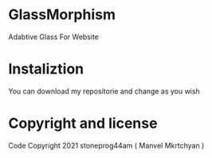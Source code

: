 # GlassMorphism
Adabtive Glass For Website 

# Instaliztion
You can download my repositorie and change as you wish

# Copyright and license
Code Copyright 2021 stoneprog44am ( Manvel Mkrtchyan ) 
